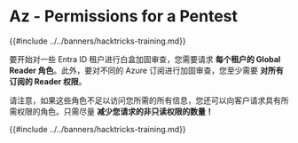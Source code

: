 # Az - Permissions for a Pentest

{{#include ../../banners/hacktricks-training.md}}

要开始对一些 Entra ID 租户进行白盒加固审查，您需要请求 **每个租户的 Global Reader 角色**。此外，要对不同的 Azure 订阅进行加固审查，您至少需要 **对所有订阅的 Reader 权限**。

请注意，如果这些角色不足以访问您所需的所有信息，您还可以向客户请求具有所需权限的角色。只需尽量 **减少您请求的非只读权限的数量！**

{{#include ../../banners/hacktricks-training.md}}
